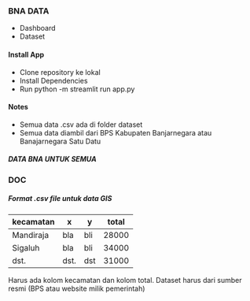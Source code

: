### BNA DATA
- Dashboard
- Dataset

#### Install App
- Clone repository ke lokal
- Install Dependencies
- Run python -m streamlit run app.py

#### Notes
- Semua data .csv ada di folder dataset
- Semua data diambil dari BPS Kabupaten Banjarnegara atau Banajarnegara Satu Datu
##### DATA BNA UNTUK SEMUA

### DOC
#####  Format .csv file untuk data GIS
| kecamatan  | x          | y          | total  |
|------------|------------|------------|--------|
| Mandiraja  | bla        | bli        | 28000  |
| Sigaluh    | bla        | bli        | 34000  |
| dst.       | dst.       | dst        | 31000  |

Harus ada kolom kecamatan dan kolom total.
Dataset harus dari sumber resmi (BPS atau website milik pemerintah)
